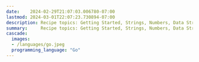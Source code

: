 ```yaml
---
date:    2024-02-29T21:07:03.006780-07:00
lastmod: 2024-03-01T22:07:23.730894-07:00
description: Recipe topics: Getting Started, Strings, Numbers, Data Structures, Good Coding Practices, Files and I/O, Dates and Times, Data and Text Processing,…
summary:     Recipe topics: Getting Started, Strings, Numbers, Data Structures, Good Coding Practices, Files and I/O, Dates and Times, Data and Text Processing,…
cascade:
  images:
  - /languages/go.jpeg
  programming_language: "Go"
---
```

